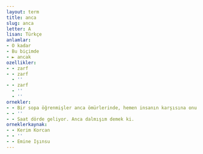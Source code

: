 ```yaml
---
layout: term
title: anca
slug: anca
letter: A
lisan: Türkçe
anlamlar:
- O kadar
- Bu biçimde
- ► ancak
ozellikler:
- - zarf
- - zarf
  - ''
- - zarf
  - ''
  - ''
ornekler:
- - Bir sopa öğrenmişler anca ömürlerinde, hemen insanın karşısına onu dikerler.
- - ''
- - Saat dörde geliyor. Anca dalmışım demek ki.
orneklerkaynak:
- - Kerim Korcan
- - ''
- - Emine Işınsu
---
```

